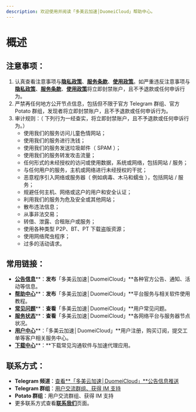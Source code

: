 ```yaml
---
description: 欢迎使用并阅读「多美云加速│DuomeiCloud」帮助中心。
---
```


# 概述

## 注意事项：

1. 认真查看注意事项与[**隐私政策**](https://lululucloud.xyz/privacy-policy)、[**服务条款**](https://lululucloud.xyz/tos)、[**使用政策**](https://lululucloud.xyz/aup)。如严重违反注意事项与[**隐私政策**](https://lululucloud.xyz/privacy-policy)、[**服务条款**](https://lululucloud.xyz/tos)、[**使用政策**](https://lululucloud.xyz/aup)将立即封禁账户，且不予退款或任何申诉行为。
2. 严禁再任何地方公开节点信息，包括但不限于官方 Telegram 群组、官方 Potato 群组，发现者将立即封禁账户，且不予退款或任何申诉行为。
3. 审计规则：（ 下列行为一经查实，将立即封禁账户，且不予退款或任何申诉行为。）
   * 使用我们的服务访问儿童色情网站；
   * 使用我们的服务进行洗钱；
   * 使用我们的服务发送垃圾邮件（ SPAM ）；
   * 使用我们的服务转发攻击流量；
   * 任何形式的未经授权的访问或使用数据，系统或网络，包括网站 / 服务；
   * 与任何用户的服务，主机或网络进行未经授权的干扰；
   * 恶意程序引入网络或服务器（ 例如病毒、木马和蠕虫 ），包括网站 / 服务；
   * 规避任何主机、网络或这户的用户和安全认证；
   * 利用我们的服务为危及安全或其他网站；
   * 散布违法信息；
   * 从事非法交易；
   * 转借、泄露、合租账户或服务；
   * 使用各种类型 P2P、BT、PT 下载盗版资源；
   * 使用网络爬虫程序；
   * 过多的活动请求。

## 常用链接：

* [**公告信息**](https://lululucloud.xyz/official-news)**：**发布**「多美云加速│DuomeiCloud」**各种官方公告、通知、活动等信息。
* [**帮助中心**](https://docs.lululucloud.xyz/)**：**发布**「多美云加速│DuomeiCloud」**平台服务与相关软件使用教程。
* [**常见问题**](https://lululucloud.xyz/faq)**：**查看**「多美云加速│DuomeiCloud」**用户常见问题。
* [**服务状态**](https://status.lululucloud.top/)**：**查看**「多美云加速│DuomeiCloud」**各网络平台与服务器节点状况。
* [**用户中心**](https://lululucloud.top/)**：「多美云加速│DuomeiCloud」**用户注册，购买订阅，提交工单等客户相关服务中心。
* [**下载中心**](https://lululucloud.xyz/downloads)**：**下载常见沟通软件与加速代理应用。

## 联系方式：

* **Telegram 频道**：[查看**「多美云加速│DuomeiCloud」**公告信息推送](https://t.me/duomeicloud)
* **Telegram 群组**：[用户交流群组、获得 IM 支持](https://t.me/duomeicloud_group)
* **Potato 群组**：用户交流群组、获得 IM 支持
* 更多联系方式查看[**联系我们**](https://lululucloud.xyz/contact)页面。

